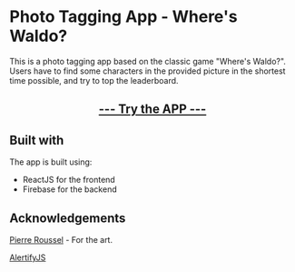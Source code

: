# Photo Tagging App - Where's Waldo?

This is a photo tagging app based on the classic game "Where's Waldo?". Users have to find some characters in the provided picture in the shortest time possible, and try to top the leaderboard.

## [<p style="text-align: center">--- Try the APP ---</p>](https://liridonloku.github.io/where-is-waldo/)

## Built with

The app is built using:

- ReactJS for the frontend
- Firebase for the backend

## Acknowledgements

[Pierre Roussel](https://www.artstation.com/artwork/oOVVlJ) - For the art.

[AlertifyJS](https://alertifyjs.com/)
